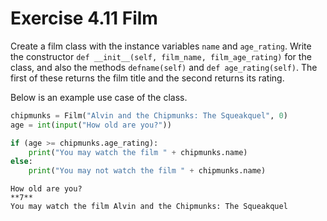 # Exercise 4.11 Film

Create a film class with the instance variables `name` and `age_rating`. Write the constructor `def __init__(self, film_name, film_age_rating)` for the class, and also the methods `defname(self)` and `def age_rating(self)`. The first of these returns the film title and the second returns its rating.

Below is an example use case of the class.

```python
chipmunks = Film("Alvin and the Chipmunks: The Squeakquel", 0)
age = int(input("How old are you?"))

if (age >= chipmunks.age_rating):
    print("You may watch the film " + chipmunks.name)
else:
    print("You may not watch the film " + chipmunks.name)
```

```plaintext
How old are you?
**7**
You may watch the film Alvin and the Chipmunks: The Squeakquel
```
